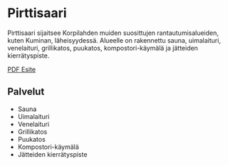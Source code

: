 # Pirttisaari

Pirttisaari sijaitsee Korpilahden muiden suosittujen rantautumisalueiden, kuten Kuminan, läheisyydessä. Alueelle on rakennettu sauna, uimalaituri, venelaituri, grillikatos, puukatos, kompostori-käymälä ja jätteiden kierrätyspiste.

[PDF Esite](https://www.paijanteenvirkistysalueyhdistys.fi/wordpress/wp-content/uploads/2022/03/05-Pirttisaari.pdf)

## Palvelut

- Sauna
- Uimalaituri
- Venelaituri
- Grillikatos
- Puukatos
- Kompostori-käymälä
- Jätteiden kierrätyspiste
